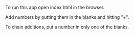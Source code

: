 To run this app open index.html in the browser.  

Add numbers by putting them in the blanks and hitting "+".

To chain additions, put a number in only one of the blanks.